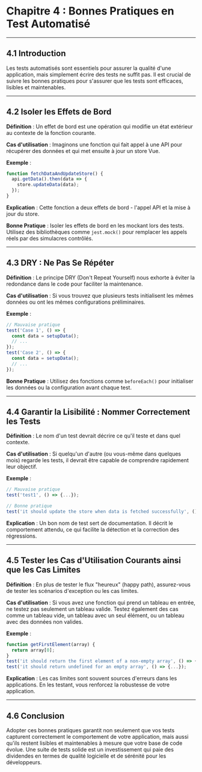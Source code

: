 # Chapitre 4 : Bonnes Pratiques en Test Automatisé

---

## 4.1 Introduction

Les tests automatisés sont essentiels pour assurer la qualité d'une application, mais simplement écrire des tests ne suffit pas. Il est crucial de suivre les bonnes pratiques pour s'assurer que les tests sont efficaces, lisibles et maintenables.

---

## 4.2 Isoler les Effets de Bord

**Définition** : Un effet de bord est une opération qui modifie un état extérieur au contexte de la fonction courante.

**Cas d'utilisation** : Imaginons une fonction qui fait appel à une API pour récupérer des données et qui met ensuite à jour un store Vue.

**Exemple** :

```javascript
function fetchDataAndUpdateStore() {
  api.getData().then(data => {
    store.updateData(data);
  });
}
```

**Explication** : Cette fonction a deux effets de bord - l'appel API et la mise à jour du store.

**Bonne Pratique** : Isoler les effets de bord en les mockant lors des tests. Utilisez des bibliothèques comme `jest.mock()` pour remplacer les appels réels par des simulacres contrôlés.

---

## 4.3 DRY : Ne Pas Se Répéter

**Définition** : Le principe DRY (Don't Repeat Yourself) nous exhorte à éviter la redondance dans le code pour faciliter la maintenance.

**Cas d'utilisation** : Si vous trouvez que plusieurs tests initialisent les mêmes données ou ont les mêmes configurations préliminaires.

**Exemple** :

```javascript
// Mauvaise pratique
test('Case 1', () => {
  const data = setupData();
  // ...
});
test('Case 2', () => {
  const data = setupData();
  // ...
});
```

**Bonne Pratique** : Utilisez des fonctions comme `beforeEach()` pour initialiser les données ou la configuration avant chaque test.

---

## 4.4 Garantir la Lisibilité : Nommer Correctement les Tests

**Définition** : Le nom d'un test devrait décrire ce qu'il teste et dans quel contexte.

**Cas d'utilisation** : Si quelqu'un d'autre (ou vous-même dans quelques mois) regarde les tests, il devrait être capable de comprendre rapidement leur objectif.

**Exemple** :

```javascript
// Mauvaise pratique
test('test1', () => {...});

// Bonne pratique
test('it should update the store when data is fetched successfully', () => {...});
```

**Explication** : Un bon nom de test sert de documentation. Il décrit le comportement attendu, ce qui facilite la détection et la correction des régressions.

---

## 4.5 Tester les Cas d'Utilisation Courants ainsi que les Cas Limites

**Définition** : En plus de tester le flux "heureux" (happy path), assurez-vous de tester les scénarios d'exception ou les cas limites.

**Cas d'utilisation** : Si vous avez une fonction qui prend un tableau en entrée, ne testez pas seulement un tableau valide. Testez également des cas comme un tableau vide, un tableau avec un seul élément, ou un tableau avec des données non valides.

**Exemple** :

```javascript
function getFirstElement(array) {
  return array[0];
}
test('it should return the first element of a non-empty array', () => {...});
test('it should return undefined for an empty array', () => {...});
```

**Explication** : Les cas limites sont souvent sources d'erreurs dans les applications. En les testant, vous renforcez la robustesse de votre application.

---

## 4.6 Conclusion

Adopter ces bonnes pratiques garantit non seulement que vos tests capturent correctement le comportement de votre application, mais aussi qu'ils restent lisibles et maintenables à mesure que votre base de code évolue. Une suite de tests solide est un investissement qui paie des dividendes en termes de qualité logicielle et de sérénité pour les développeurs.
